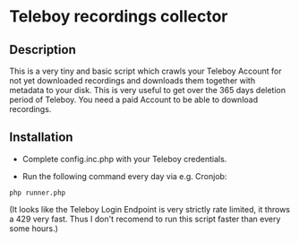 # Teleboy recordings collector

## Description

This is a very tiny and basic script which crawls your Teleboy Account for not yet downloaded recordings and downloads them together with metadata to your disk. This is very useful to get over the 365 days deletion period of Teleboy. You need a paid Account to be able to download recordings.

## Installation

* Complete config.inc.php with your Teleboy credentials.

* Run the following command every day via e.g. Cronjob:
```
php runner.php
```

(It looks like the Teleboy Login Endpoint is very strictly rate limited, it throws a 429 very fast. Thus I don't recomend to run this script faster than every some hours.)